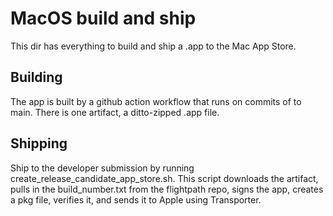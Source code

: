 

# MacOS build and ship

This dir has everything to build and ship a .app to the Mac App Store.

## Building

The app is built by a github action workflow that runs on commits of to main. There is one artifact, a ditto-zipped .app file.

## Shipping

Ship to the developer submission by running create_release_candidate_app_store.sh. This script downloads the artifact, pulls in the build_number.txt from the flightpath repo, signs the app, creates a pkg file, verifies it, and sends it to Apple using Transporter.


